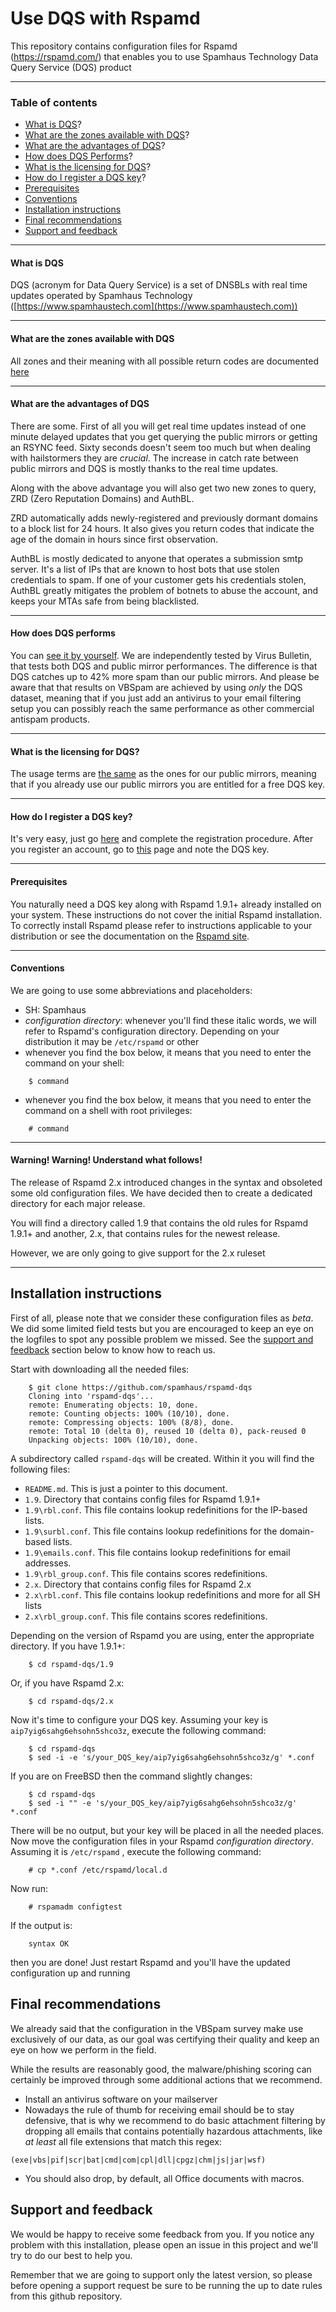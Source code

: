 # Use DQS with Rspamd

This repository contains configuration files for Rspamd (https://rspamd.com/) that enables you to use Spamhaus Technology Data Query Service (DQS) product

***

### Table of contents
- [What is DQS](#what-is-dqs)?
- [What are the zones available with DQS](#what-are-the-zones-available-with-dqs)?
- [What are the advantages of DQS](#what-are-the-advantages-of-dqs)?
- [How does DQS Performs](#how-does-dqs-performs)?
- [What is the licensing for DQS](#what-is-the-licensing-for-dqs)?
- [How do I register a DQS key](#how-do-i-register-a-dqs-key)?
- [Prerequisites](#prerequisites)
- [Conventions](#conventions)
- [Installation instructions](#installation-instructions)
- [Final recommendations](#final-recommendations)
- [Support and feedback](#support-and-feedback)

***

#### What is DQS

DQS (acronym for Data Query Service) is a set of DNSBLs with real time updates operated by Spamhaus Technology ([https://www.spamhaustech.com](https://www.spamhaustech.com))

***

#### What are the zones available with DQS

All zones and their meaning with all possible return codes are documented [here](https://docs.spamhaustech.com/10-data-type-documentation/datasets/030-datasets.html)

***

#### What are the advantages of DQS

There are some. First of all you will get real time updates instead of one minute delayed updates that you get querying the public mirrors or getting an RSYNC feed.
Sixty seconds doesn't seem too much but when dealing with hailstormers they are *crucial*. The increase in catch rate between public mirrors and DQS is mostly thanks to the real time updates.

Along with the above advantage you will also get two new zones to query, ZRD (Zero Reputation Domains) and AuthBL.

ZRD automatically adds newly-registered and previously dormant domains to a block list for 24 hours. It also gives you return codes that indicate the age of the domain in hours since first observation.

AuthBL is mostly dedicated to anyone that operates a submission smtp server. It's a list of IPs that are known to host bots that use stolen credentials to spam. If one of your customer gets his credentials stolen, AuthBL greatly mitigates the problem of botnets to abuse the account, and keeps your MTAs safe from being blacklisted.

***

#### How does DQS performs

You can [see it by yourself](https://www.virusbulletin.com/testing/results/latest/vbspam-email-security). We are independently tested by Virus Bulletin, that tests both DQS and public mirror performances. The difference is that DQS catches up to 42% more spam than our public mirrors.
And please be aware that that results on VBSpam are achieved by using *only* the DQS dataset, meaning that if you just add an antivirus to your email filtering setup you can possibly reach the same performance as other commercial antispam products.

***

#### What is the licensing for DQS?

The usage terms are [the same](https://www.spamhaus.org/organization/dnsblusage/) as the ones for our public mirrors, meaning that if you already use our public mirrors you are entitled for a free DQS key.

***

#### How do I register a DQS key?

It's very easy, just go [here](https://www.spamhaustech.com/dqs/) and complete the registration procedure. After you register an account, go to [this](https://portal.spamhaustech.com/src/manual/dqs/) page and note the DQS key.

***

#### Prerequisites

You naturally need a DQS key along with Rspamd 1.9.1+ already installed on your system. These instructions do not cover the initial Rspamd installation. 
To correctly install Rspamd please refer to instructions applicable to your distribution or see the documentation on the [Rspamd site](https://rspamd.com/).

***

#### Conventions

We are going to use some abbreviations and placeholders:

 * SH: Spamhaus
 * *configuration directory*: whenever you'll find these italic words, we will refer to Rspamd's configuration directory. Depending on your distribution it may be `/etc/rspamd` or other
 * whenever you find the box below, it means that you need to enter the command on your shell:
```
	$ command
```
 * whenever you find the box below, it means that you need to enter the command on a shell with root privileges:
```
	# command
```

***

#### Warning! Warning! Understand what follows!

The release of Rspamd 2.x introduced changes in the syntax and obsoleted some old configuration files. We have decided then to create a dedicated directory for each major release.

You will find a directory called 1.9 that contains the old rules for Rspamd 1.9.1+ and another, 2.x, that contains rules for the newest release. 

However, we are only going to give support for the 2.x ruleset

***

## Installation instructions

First of all, please note that we consider these configuration files as *beta*. We did some limited field tests but you are encouraged to keep an eye on the logfiles to spot any possible problem we missed. See the [support and feedback](#support-and-feedback) section below to know how to reach us.

Start with downloading all the needed files:

```
	$ git clone https://github.com/spamhaus/rspamd-dqs
	Cloning into 'rspamd-dqs'...
	remote: Enumerating objects: 10, done.
	remote: Counting objects: 100% (10/10), done.
	remote: Compressing objects: 100% (8/8), done.
	remote: Total 10 (delta 0), reused 10 (delta 0), pack-reused 0
	Unpacking objects: 100% (10/10), done.
```

A subdirectory called `rspamd-dqs` will be created. Within it you will find the following files:

- `README.md`. This is just a pointer to this document.
- `1.9`. Directory that contains config files for Rspamd 1.9.1+
- `1.9\rbl.conf`. This file contains lookup redefinitions for the IP-based lists.
- `1.9\surbl.conf`. This file contains lookup redefinitions for the domain-based lists.
- `1.9\emails.conf`. This file contains lookup redefinitions for email addresses.
- `1.9\rbl_group.conf`. This file contains scores redefinitions.
- `2.x`. Directory that contains config files for Rspamd 2.x
- `2.x\rbl.conf`. This file contains lookup redefinitions and more for all SH lists
- `2.x\rbl_group.conf`. This file contains scores redefinitions.

Depending on the version of Rspamd you are using, enter the appropriate directory. If you have 1.9.1+:

```
	$ cd rspamd-dqs/1.9
```

Or, if you have Rspamd 2.x:


```
	$ cd rspamd-dqs/2.x
```

Now it's time to configure your DQS key. Assuming your key is `aip7yig6sahg6ehsohn5shco3z`, execute the following command:

```
	$ cd rspamd-dqs
	$ sed -i -e 's/your_DQS_key/aip7yig6sahg6ehsohn5shco3z/g' *.conf
```

If you are on FreeBSD then the command slightly changes:

```
	$ cd rspamd-dqs
	$ sed -i "" -e 's/your_DQS_key/aip7yig6sahg6ehsohn5shco3z/g' *.conf
```

There will be no output, but your key will be placed in all the needed places. Now move the configuration files in your Rspamd *configuration directory*. Assuming it is `/etc/rspamd` , execute the following command:

```
	# cp *.conf /etc/rspamd/local.d
```

Now run:

```
	# rspamadm configtest
```

If the output is:

```
	syntax OK
```

then you are done! Just restart Rspamd and you'll have the updated configuration up and running

## Final recommendations
 
We already said that the configuration in the VBSpam survey make use exclusively of our data, as our goal was certifying their quality and keep an eye on how we perform in the field.

While the results are reasonably good, the malware/phishing scoring can certainly be improved through some additional actions that we recommend.

- Install an antivirus software on your mailserver
- Nowadays the rule of thumb for receiving email should be to stay defensive, that is why we recommend to do basic attachment filtering by dropping all emails that contains potentially hazardous attachments, like *at least* all file extensions that match this regex:

```
(exe|vbs|pif|scr|bat|cmd|com|cpl|dll|cpgz|chm|js|jar|wsf)
```

- You should also drop, by default, all Office documents with macros.

## Support and feedback

We would be happy to receive some feedback from you. If you notice any problem with this installation, please open an issue in this project and we'll try to do our best to help you.

Remember that we are going to support only the latest version, so please before opening a support request be sure to be running the up to date rules from this github repository.